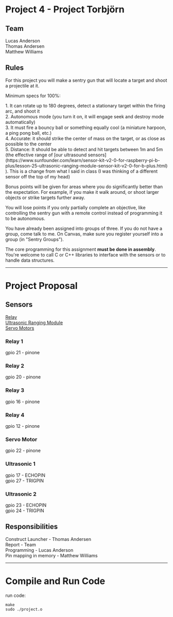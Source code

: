 # Project 4 - Project Torbjörn #

## Team ##
Lucas Anderson <br />
Thomas Andersen <br />
Matthew Williams

## Rules ##
<p>For this project you will make a sentry gun that will locate a target and shoot a projectile at it.</p>

<p>Minimum specs for 100%:</p>
1. It can rotate up to 180 degrees, detect a stationary target within the firing arc, and shoot it <br />
2. Autonomous mode (you turn it on, it will engage seek and destroy mode automatically) <br />
3. It must fire a bouncy ball or something equally cool (a miniature harpoon, a ping pong ball, etc.) <br />
4. Accurate: it should strike the center of mass on the target, or as close as possible to the center <br />
5. Distance: It should be able to detect and hit targets between 1m and 5m (the effective range of
[our ultrasound sensors](https://www.sunfounder.com/learn/sensor-kit-v2-0-for-raspberry-pi-b-plus/lesson-25-ultrasonic-ranging-module-sensor-kit-v2-0-for-b-plus.html)
). This is a change from what I said in class (I was thinking of a different sensor off the top of my head) <br />

Bonus points will be given for areas where you do significantly better than the expectation. For example, if you make it walk around, or shoot larger objects or strike targets further away.

You will lose points if you only partially complete an objective, like controlling the sentry gun with a remote control instead of programming it to be autonomous.

You have already been assigned into groups of three. If you do not have a group, come talk to me. On Canvas, make sure you register yourself into a group (in "Sentry Groups").

The core programming for this assignment <strong>must be done in assembly</strong>. You're welcome to call C or C++ libraries to interface with the sensors or to handle data structures.

- - - -
# Project Proposal #

## Sensors ##
[Relay](https://www.sunfounder.com/learn/sensor-kit-v2-0-for-raspberry-pi-b-plus/lesson-4-relay-module-sensor-kit-v2-0-for-b-plus.html) <br />
[Ultrasonic Ranging Module](https://www.sunfounder.com/learn/sensor-kit-v2-0-for-raspberry-pi-b-plus/lesson-25-ultrasonic-ranging-module-sensor-kit-v2-0-for-b-plus.html) <br />
[Servo Motors](#)

### Relay 1 ###
gpio 21 - pinone
### Relay 2 ###
gpio 20 - pinone
### Relay 3 ###
gpio 16 - pinone
### Relay 4 ###
gpio 12 - pinone
### Servo Motor ###
gpio 22 - pinone
### Ultrasonic 1 ###
gpio 17 - ECHOPIN <br />
gpio 27 - TRIGPIN
### Ultrasonic 2 ###
gpio 23 - ECHOPIN <br />
gpio 24 - TRIGPIN

## Responsibilities ##
Construct Launcher - Thomas Andersen <br />
Report - Team <br />
Programming - Lucas Anderson <br />
Pin mapping in memory - Matthew Williams

- - - -
# Compile and Run Code #
run code: <br />
```
make
sudo ./project.o
```
